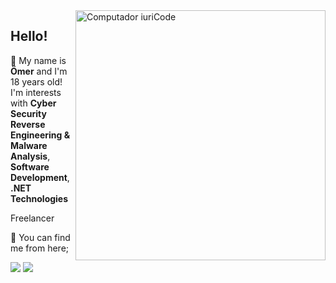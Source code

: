 <img src="https://raw.githubusercontent.com/MicaelliMedeiros/micaellimedeiros/master/image/computer-illustration.png" min-width="400px" max-width="400px" width="400px" align="right" alt="Computador iuriCode">

## Hello!

<p align="left">
  🦄 My name is <strong>Ömer</strong> and I'm 18 years old! I'm interests with <strong>Cyber Security Reverse Engineering & Malware Analysis</strong>, <strong>Software Development</strong>, <strong>.NET Technologies</strong>
</p>

<p align="left">
  Freelancer </strong>
</p>

<p align="left">
  💌 You can find me from here;
</p>

<p align="left">
  <a href="https://:::Intrus1ve" alt="Telegram">
  <img src="https://img.shields.io/badge/-Telegram-blue" /></a>

  <a href="Intrus1ve#9461" alt="Discord">
  <img src="https://img.shields.io/badge/-Discord-red" /></a>
</p>  
